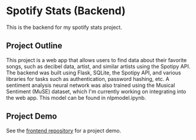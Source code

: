 # Spotify Stats (Backend)

This is the backend for my spotify stats project.

## Project Outline
This project is a web app that allows users to find data about their favorite songs, such as decibel data, artist, and similar artists using the Spotipy API.
The backend was built using Flask, SQLite, the Spotipy API, and various libraries for tasks such as authentication, password hashing, etc. A sentiment analysis neural network was also trained using the Musical Sentiment (MuSE) dataset, which I'm currently working on integrating into the web app. This model can be found in nlpmodel.ipynb.

## Project Demo 
See the [frontend repository](https://github.com/ajuneja23/spotifystatsfrontend) for a project demo.
